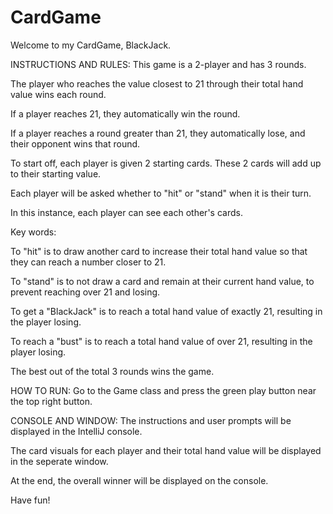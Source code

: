 # CardGame
Welcome to my CardGame, BlackJack.


INSTRUCTIONS AND RULES:
This game is a 2-player and has 3 rounds. 

The player who reaches the value closest to 21 through their total hand value wins each round.

If a player reaches 21, they automatically win the round.

If a player reaches a round greater than 21, they automatically lose, and their opponent wins that round.

To start off, each player is given 2 starting cards. These 2 cards will add up to their starting value.

Each player will be asked whether to "hit" or "stand" when it is their turn. 

In this instance, each player can see each other's cards.

Key words:

To "hit" is to draw another card to increase their total hand value so that they can reach a number closer to 21.

To "stand" is to not draw a card and remain at their current hand value, to prevent reaching over 21 and losing.

To get a "BlackJack" is to reach a total hand value of exactly 21, resulting in the player losing.

To reach a "bust" is to reach a total hand value of over 21, resulting in the player losing.

The best out of the total 3 rounds wins the game. 



HOW TO RUN:
Go to the Game class and press the green play button near the top right button.



CONSOLE AND WINDOW:
The instructions and user prompts will be displayed in the IntelliJ console.

The card visuals for each player and their total hand value will be displayed in the seperate window.

At the end, the overall winner will be displayed on the console.



Have fun!
